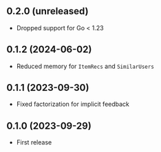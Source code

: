 ## 0.2.0 (unreleased)

- Dropped support for Go < 1.23

## 0.1.2 (2024-06-02)

- Reduced memory for `ItemRecs` and `SimilarUsers`

## 0.1.1 (2023-09-30)

- Fixed factorization for implicit feedback

## 0.1.0 (2023-09-29)

- First release
